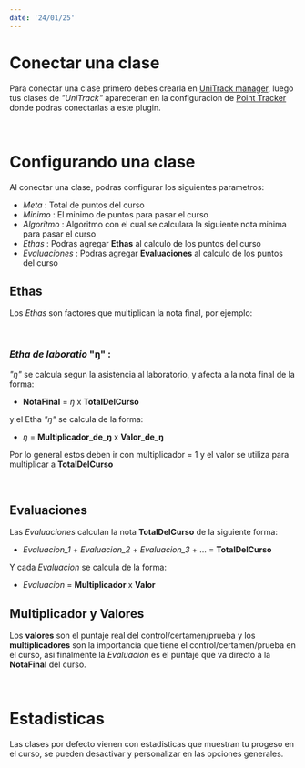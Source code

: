 ```yaml
---
date: '24/01/25'
---
```

# Conectar una clase

Para conectar una clase primero debes crearla en [UniTrack manager](/home/settings/unitrack_manager/), luego tus clases de _"UniTrack"_
apareceran en la configuracion de [Point Tracker](/home/settings/point_tracker/) donde podras conectarlas a este plugin.

<br/>

# Configurando una clase

Al conectar una clase, podras configurar los siguientes parametros:

- _Meta_ : Total de puntos del curso
- _Minimo_ : El minimo de puntos para pasar el curso
- _Algoritmo_ : Algoritmo con el cual se calculara la siguiente nota minima para pasar el curso
- _Ethas_ : Podras agregar **Ethas** al calculo de los puntos del curso
- _Evaluaciones_ : Podras agregar **Evaluaciones** al calculo de los puntos del curso

## Ethas

Los _Ethas_ son factores que multiplican la nota final, por ejemplo:

<br/>

### _Etha de laboratio_ "ŋ" :

_"ŋ"_ se calcula segun la asistencia al laboratorio, y afecta a la nota final de la forma:

- **NotaFinal** = _ŋ_ x **TotalDelCurso**

y el Etha _"ŋ"_ se calcula de la forma:

- _ŋ_ = **Multiplicador_de_ŋ** x **Valor_de_ŋ**

Por lo general estos deben ir con multiplicador = 1 y el valor se utiliza para multiplicar a **TotalDelCurso**

<br/>

## Evaluaciones

Las _Evaluaciones_ calculan la nota **TotalDelCurso** de la siguiente forma:

- _Evaluacion_1_ + _Evaluacion_2_ + _Evaluacion_3_ + ... = **TotalDelCurso**

Y cada _Evaluacion_ se calcula de la forma:

- _Evaluacion_ = **Multiplicador** x **Valor**

## Multiplicador y Valores

Los **valores** son el puntaje real del control/certamen/prueba y los **multiplicadores** son la importancia que tiene el
control/certamen/prueba en el curso, asi finalmente la _Evaluacion_ es el puntaje que va directo a la **NotaFinal** del curso.

<br/>

# Estadisticas

Las clases por defecto vienen con estadisticas que muestran tu progeso en el curso, se pueden desactivar y personalizar en las opciones generales.

<br/>